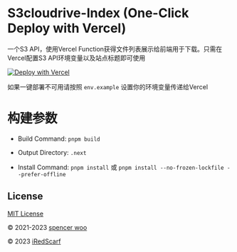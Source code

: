 # S3cloudrive-Index (One-Click Deploy with Vercel)

一个S3 API，使用Vercel Function获得文件列表展示给前端用于下载。只需在Vercel配置S3 API环境变量以及站点标题即可使用

[![Deploy with Vercel](https://vercel.com/button)](https://vercel.com/new/clone?repository-url=https://github.com/afoim/S3cloudrive-index&env=S3_ENDPOINT,S3_REGION,S3_BUCKET,S3_ACCESS_KEY_ID,S3_SECRET_ACCESS_KEY,S3_ROOT_DIRECTORY,NEXT_PUBLIC_SITE_TITLE)

如果一键部署不可用请按照 `env.example` 设置你的环境变量传递给Vercel

# 构建参数

- Build Command: `pnpm build`

- Output Directory: `.next`

- Install Command: `pnpm install` 或 `pnpm install --no-frozen-lockfile --prefer-offline`

## License

[MIT License](LICENSE)

© 2021-2023 [spencer woo](https://spencerwoo.com)

© 2023 [iRedScarf](https://github.com/iRedScarf)
